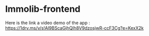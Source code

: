 # Immolib-frontend

Here is the link a video demo of the app : 
https://1drv.ms/v/s!Al9BScaGjhQlh8V9dzosjwR-ccF3Cg?e=KexX2k
